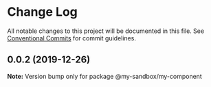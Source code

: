 # Change Log

All notable changes to this project will be documented in this file.
See [Conventional Commits](https://conventionalcommits.org) for commit guidelines.

## 0.0.2 (2019-12-26)

**Note:** Version bump only for package @my-sandbox/my-component
